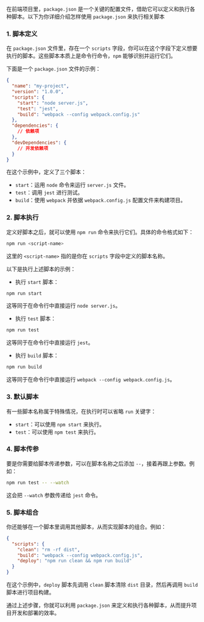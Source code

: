 在前端项目里，`package.json` 是一个关键的配置文件，借助它可以定义和执行各种脚本。以下为你详细介绍怎样使用 `package.json` 来执行相关脚本

### 1. 脚本定义
在 `package.json` 文件里，存在一个 `scripts` 字段，你可以在这个字段下定义想要执行的脚本。这些脚本本质上是命令行命令，`npm` 能够识别并运行它们。

下面是一个 `package.json` 文件的示例：
```json
{
  "name": "my-project",
  "version": "1.0.0",
  "scripts": {
    "start": "node server.js",
    "test": "jest",
    "build": "webpack --config webpack.config.js"
  },
  "dependencies": {
    // 依赖项
  },
  "devDependencies": {
    // 开发依赖项
  }
}
```
在这个示例中，定义了三个脚本：
- `start`：运用 `node` 命令来运行 `server.js` 文件。
- `test`：调用 `jest` 进行测试。
- `build`：使用 `webpack` 并依据 `webpack.config.js` 配置文件来构建项目。

### 2. 脚本执行
定义好脚本之后，就可以使用 `npm run` 命令来执行它们。具体的命令格式如下：
```bash
npm run <script-name>
```
这里的 `<script-name>` 指的是你在 `scripts` 字段中定义的脚本名称。

以下是执行上述脚本的示例：
- 执行 `start` 脚本：
```bash
npm run start
```
这等同于在命令行中直接运行 `node server.js`。

- 执行 `test` 脚本：
```bash
npm run test
```
这等同于在命令行中直接运行 `jest`。

- 执行 `build` 脚本：
```bash
npm run build
```
这等同于在命令行中直接运行 `webpack --config webpack.config.js`。

### 3. 默认脚本
有一些脚本名称属于特殊情况，在执行时可以省略 `run` 关键字：
- `start`：可以使用 `npm start` 来执行。
- `test`：可以使用 `npm test` 来执行。

### 4. 脚本传参
要是你需要给脚本传递参数，可以在脚本名称之后添加 `--`，接着再跟上参数。例如：
```bash
npm run test -- --watch
```
这会把 `--watch` 参数传递给 `jest` 命令。

### 5. 脚本组合
你还能够在一个脚本里调用其他脚本，从而实现脚本的组合。例如：
```json
{
  "scripts": {
    "clean": "rm -rf dist",
    "build": "webpack --config webpack.config.js",
    "deploy": "npm run clean && npm run build"
  }
}
```
在这个示例中，`deploy` 脚本先调用 `clean` 脚本清除 `dist` 目录，然后再调用 `build` 脚本进行项目构建。

通过上述步骤，你就可以利用 `package.json` 来定义和执行各种脚本，从而提升项目开发和部署的效率。 